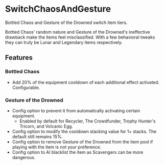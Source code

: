 # SwitchChaosAndGesture

Bottled Chaos and Gesture of the Drowned switch item tiers. 

Bottled Chaos' random nature and Gesture of the Drowned's ineffective drawback make the items feel misclassified. With a few behavioral tweaks they can truly be Lunar and Legendary items respectively.

## Features

### Bottled Chaos
- Add 20% of the equipment cooldown of each additional effect activated. Configurable.

### Gesture of the Drowned
- Config option to prevent it from automatically activating certain equipment.
  - Enabled by default for Recycler, The Crowdfunder, Trophy Hunter's Tricorn, and Volcanic Egg.
- Config option to modify the cooldown stacking value for 1+ stacks. The default still remains 15%.
- Config option to remove Gesture of the Drowned from the item pool if playing with the item is not your preference.
- Config option to AI blacklist the item as Scavengers can be more dangerous.